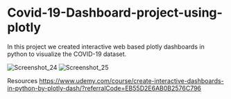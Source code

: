 # Covid-19-Dashboard-project-using-plotly

In this project we created interactive web based plotly dashboards in python to visualize the COVID-19 dataset. 

![Screenshot_24](https://user-images.githubusercontent.com/30927473/140304453-a988d94c-0468-47bf-b7d3-8eeb84038217.png)
![Screenshot_25](https://user-images.githubusercontent.com/30927473/140304488-af9fef61-c287-47e7-b137-786c52fe3574.png)


Resources
https://www.udemy.com/course/create-interactive-dashboards-in-python-by-plotly-dash/?referralCode=EB55D2E6AB0B2576C796
